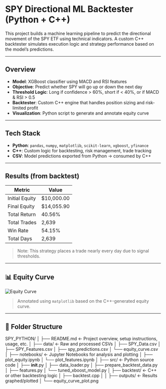 # SPY Directional ML Backtester (Python + C++)

This project builds a machine learning pipeline to predict the directional movement of the SPY ETF using technical indicators. A custom C++ backtester simulates execution logic and strategy performance based on the model’s predictions.

---

## Overview

- **Model**: XGBoost classifier using MACD and RSI features  
- **Objective**: Predict whether SPY will go up or down the next day  
- **Threshold Logic**: Long if confidence > 60%, short if < 40%, or if MACD & RSI > 0.5  
- **Backtester**: Custom C++ engine that handles position sizing and risk-limited profit  
- **Visualization**: Python script to generate and annotate equity curve

---

## Tech Stack

- **Python**: `pandas`, `numpy`, `matplotlib`, `scikit-learn`, `xgboost`, `yfinance`  
- **C++**: Custom logic for backtesting, risk management, trade tracking  
- **CSV**: Model predictions exported from Python → consumed by C++

---

## Results (from backtest)

| Metric         | Value        |
|----------------|--------------|
| Initial Equity | $10,000.00   |
| Final Equity   | $14,055.90   |
| Total Return   | 40.56%       |
| Total Trades   | 2,639        |
| Win Rate       | 54.15%       |
| Total Days     | 2,639        |

> Note: This strategy places a trade nearly every day due to signal thresholds.

---

## 📊 Equity Curve

![Equity Curve](equity_curve_plot.png)

> Annotated using `matplotlib` based on the C++-generated equity curve.

---

## 📂 Folder Structure

SPY_PYTHON/
│
├── README.md                ← Project overview, setup instructions, usage, etc.
│
├── data/                    ← Raw and processed CSVs
│   ├── SPY_Data.csv
│   ├── SPY_Features.csv
│   ├── spy_predictions.csv
│   └── equity_curve.csv
│
├── notebooks/               ← Jupyter Notebooks for analysis and plotting
│   ├── plot_equity.ipynb
│   └── plot_features.ipynb
│
├── src/                     ← Python source code
│   ├── __init__.py
│   ├── data_loader.py
│   ├── prepare_backtest_data.py
│   ├── features.py
│   └── tuned_xboost_model.py
│
├── backtest/                ← C++ or other backtesting logic
│   ├── backtest.cpp
│ 
│
├── outputs/                 ← Results graphed/plotted
│   └── equity_curve_plot.png


